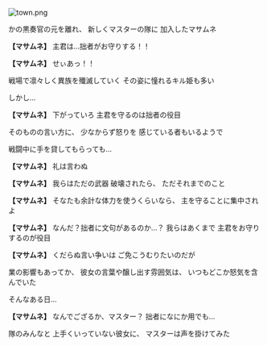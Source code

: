 
![town.png](../images/backgrounds/town.png)

かの黒奏官の元を離れ、
新しくマスターの隊に
加入したマサムネ

**【マサムネ】**
主君は…拙者がお守りする！！

**【マサムネ】**
せぃあっ！！

戦場で凛々しく異族を殲滅していく
その姿に憧れるキル姫も多い

しかし…

**【マサムネ】**
下がっていろ
主君を守るのは拙者の役目

そのものの言い方に、
少なからず怒りを
感じている者もいるようで

戦闘中に手を貸してもらっても…

**【マサムネ】**
礼は言わぬ

**【マサムネ】**
我らはただの武器
破壊されたら、
ただそれまでのこと

**【マサムネ】**
そなたも余計な体力を使うくらいなら、
主を守ることに集中されよ

**【マサムネ】**
なんだ？拙者に文句があるのか…？
我らはあくまで
主君をお守りするのが役目

**【マサムネ】**
くだらぬ言い争いは
ご免こうむりたいのだが

業の影響もあってか、
彼女の言葉や醸し出す雰囲気は、
いつもどこか怒気を含んでいた

そんなある日…

**【マサムネ】**
なんでござるか、マスター？
拙者になにか用でも…

隊のみんなと
上手くいっていない彼女に、
マスターは声を掛けてみた
